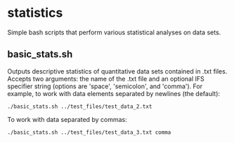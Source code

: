 # statistics

Simple bash scripts that perform various statistical analyses on data sets.

## **basic_stats.sh**
Outputs descriptive statistics of quantitative data sets contained in .txt files. Accepts two arguments: the name of the .txt file and an optional IFS specifier string (options are 'space', 'semicolon', and 'comma').
For example, to work with data elements separated by newlines (the default):
```
./basic_stats.sh ../test_files/test_data_2.txt
```
To work with data separated by commas:
```
./basic_stats.sh ../test_files/test_data_3.txt comma
```
